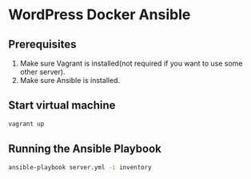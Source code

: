 # WordPress Docker Ansible

## Prerequisites

1. Make sure Vagrant is installed(not required if you want to use some other server).
2. Make sure Ansible is installed.

## Start virtual machine

```bash
vagrant up
```

## Running the Ansible Playbook

```bash
ansible-playbook server.yml -i inventory
```
